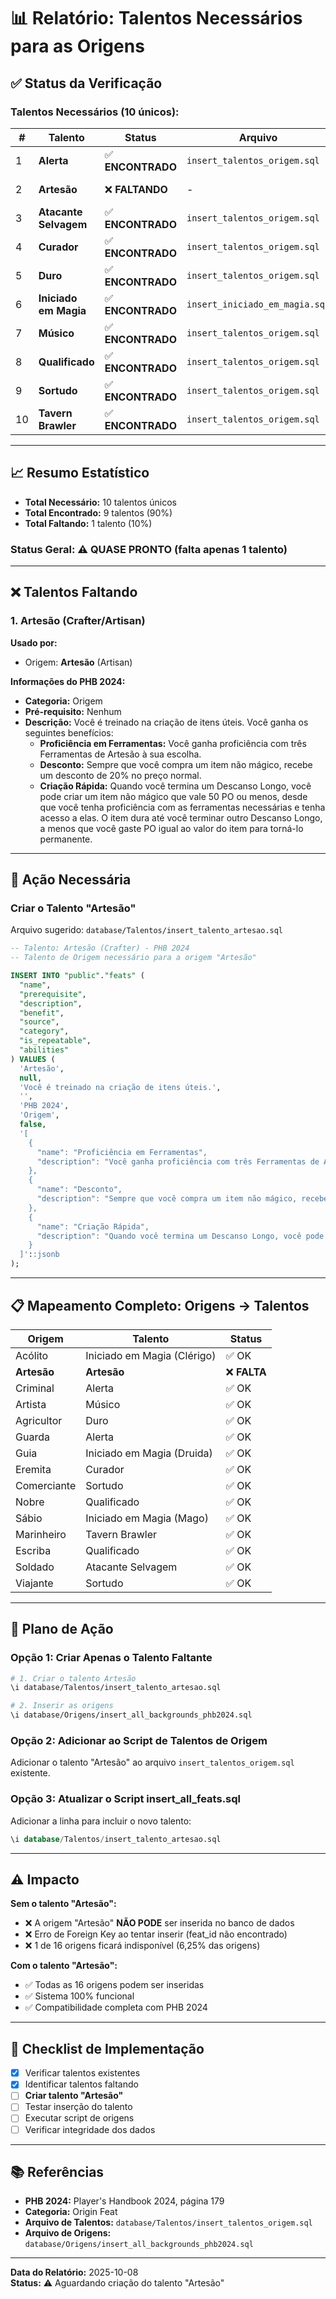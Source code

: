# 📊 Relatório: Talentos Necessários para as Origens

## ✅ Status da Verificação

### Talentos Necessários (10 únicos):

| # | Talento | Status | Arquivo | Observações |
|---|---------|--------|---------|-------------|
| 1 | **Alerta** | ✅ **ENCONTRADO** | `insert_talentos_origem.sql` | Linha 4-32 |
| 2 | **Artesão** | ❌ **FALTANDO** | - | **PRECISA SER CRIADO** |
| 3 | **Atacante Selvagem** | ✅ **ENCONTRADO** | `insert_talentos_origem.sql` | Linha 310-335 |
| 4 | **Curador** | ✅ **ENCONTRADO** | `insert_talentos_origem.sql` | Linha 34-62 |
| 5 | **Duro** | ✅ **ENCONTRADO** | `insert_talentos_origem.sql` | Linha 160-185 |
| 6 | **Iniciado em Magia** | ✅ **ENCONTRADO** | `insert_iniciado_em_magia.sql` | Arquivo separado |
| 7 | **Músico** | ✅ **ENCONTRADO** | `insert_talentos_origem.sql` | Linha 100-129 |
| 8 | **Qualificado** | ✅ **ENCONTRADO** | `insert_talentos_origem.sql` | Linha 280-309 |
| 9 | **Sortudo** | ✅ **ENCONTRADO** | `insert_talentos_origem.sql` | Linha 64-96 |
| 10 | **Tavern Brawler** | ✅ **ENCONTRADO** | `insert_talentos_origem.sql` | Linha 336-373 |

---

## 📈 Resumo Estatístico

- **Total Necessário:** 10 talentos únicos
- **Total Encontrado:** 9 talentos (90%)
- **Total Faltando:** 1 talento (10%)

### Status Geral: ⚠️ **QUASE PRONTO** (falta apenas 1 talento)

---

## ❌ Talentos Faltando

### 1. Artesão (Crafter/Artisan)

**Usado por:**
- Origem: **Artesão** (Artisan)

**Informações do PHB 2024:**
- **Categoria:** Origem
- **Pré-requisito:** Nenhum
- **Descrição:** Você é treinado na criação de itens úteis. Você ganha os seguintes benefícios:
  - **Proficiência em Ferramentas:** Você ganha proficiência com três Ferramentas de Artesão à sua escolha.
  - **Desconto:** Sempre que você compra um item não mágico, recebe um desconto de 20% no preço normal.
  - **Criação Rápida:** Quando você termina um Descanso Longo, você pode criar um item não mágico que vale 50 PO ou menos, desde que você tenha proficiência com as ferramentas necessárias e tenha acesso a elas. O item dura até você terminar outro Descanso Longo, a menos que você gaste PO igual ao valor do item para torná-lo permanente.

---

## 🔧 Ação Necessária

### Criar o Talento "Artesão"

Arquivo sugerido: `database/Talentos/insert_talento_artesao.sql`

```sql
-- Talento: Artesão (Crafter) - PHB 2024
-- Talento de Origem necessário para a origem "Artesão"

INSERT INTO "public"."feats" (
  "name",
  "prerequisite",
  "description",
  "benefit",
  "source",
  "category",
  "is_repeatable",
  "abilities"
) VALUES (
  'Artesão',
  null,
  'Você é treinado na criação de itens úteis.',
  '',
  'PHB 2024',
  'Origem',
  false,
  '[
    {
      "name": "Proficiência em Ferramentas",
      "description": "Você ganha proficiência com três Ferramentas de Artesão à sua escolha."
    },
    {
      "name": "Desconto",
      "description": "Sempre que você compra um item não mágico, recebe um desconto de 20% no preço normal."
    },
    {
      "name": "Criação Rápida",
      "description": "Quando você termina um Descanso Longo, você pode criar um item não mágico que vale 50 PO ou menos, desde que você tenha proficiência com as ferramentas necessárias e tenha acesso a elas. O item dura até você terminar outro Descanso Longo, a menos que você gaste PO igual ao valor do item para torná-lo permanente."
    }
  ]'::jsonb
);
```

---

## 📋 Mapeamento Completo: Origens → Talentos

| Origem | Talento | Status |
|--------|---------|--------|
| Acólito | Iniciado em Magia (Clérigo) | ✅ OK |
| **Artesão** | **Artesão** | ❌ **FALTA** |
| Criminal | Alerta | ✅ OK |
| Artista | Músico | ✅ OK |
| Agricultor | Duro | ✅ OK |
| Guarda | Alerta | ✅ OK |
| Guia | Iniciado em Magia (Druida) | ✅ OK |
| Eremita | Curador | ✅ OK |
| Comerciante | Sortudo | ✅ OK |
| Nobre | Qualificado | ✅ OK |
| Sábio | Iniciado em Magia (Mago) | ✅ OK |
| Marinheiro | Tavern Brawler | ✅ OK |
| Escriba | Qualificado | ✅ OK |
| Soldado | Atacante Selvagem | ✅ OK |
| Viajante | Sortudo | ✅ OK |

---

## 🚀 Plano de Ação

### Opção 1: Criar Apenas o Talento Faltante
```bash
# 1. Criar o talento Artesão
\i database/Talentos/insert_talento_artesao.sql

# 2. Inserir as origens
\i database/Origens/insert_all_backgrounds_phb2024.sql
```

### Opção 2: Adicionar ao Script de Talentos de Origem
Adicionar o talento "Artesão" ao arquivo `insert_talentos_origem.sql` existente.

### Opção 3: Atualizar o Script insert_all_feats.sql
Adicionar a linha para incluir o novo talento:
```sql
\i database/Talentos/insert_talento_artesao.sql
```

---

## ⚠️ Impacto

**Sem o talento "Artesão":**
- ❌ A origem "Artesão" **NÃO PODE** ser inserida no banco de dados
- ❌ Erro de Foreign Key ao tentar inserir (feat_id não encontrado)
- ❌ 1 de 16 origens ficará indisponível (6,25% das origens)

**Com o talento "Artesão":**
- ✅ Todas as 16 origens podem ser inseridas
- ✅ Sistema 100% funcional
- ✅ Compatibilidade completa com PHB 2024

---

## 📝 Checklist de Implementação

- [x] Verificar talentos existentes
- [x] Identificar talentos faltando
- [ ] **Criar talento "Artesão"**
- [ ] Testar inserção do talento
- [ ] Executar script de origens
- [ ] Verificar integridade dos dados

---

## 📚 Referências

- **PHB 2024:** Player's Handbook 2024, página 179
- **Categoria:** Origin Feat
- **Arquivo de Talentos:** `database/Talentos/insert_talentos_origem.sql`
- **Arquivo de Origens:** `database/Origens/insert_all_backgrounds_phb2024.sql`

---

**Data do Relatório:** 2025-10-08  
**Status:** ⚠️ Aguardando criação do talento "Artesão"
